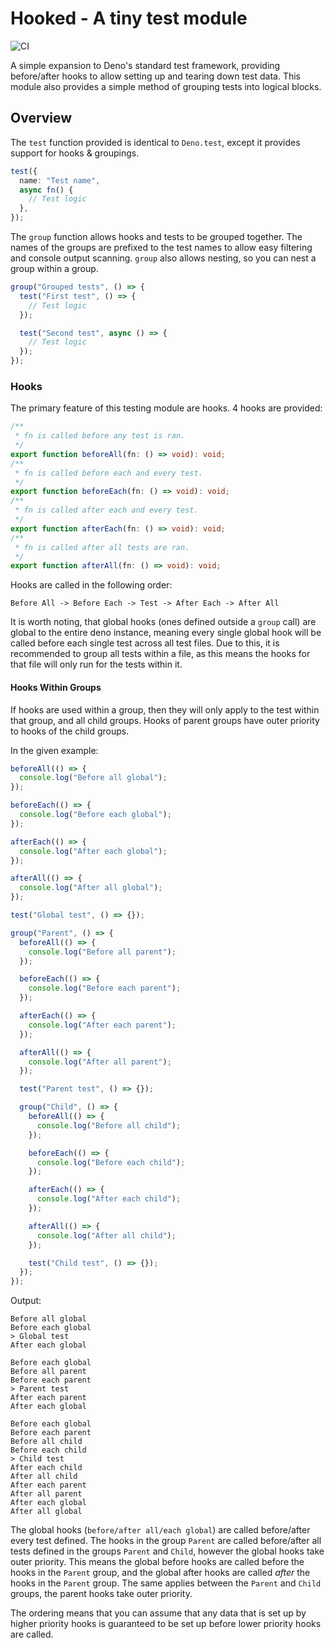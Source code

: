 # Hooked - A tiny test module

![CI](https://github.com/luvies/deno_hooked/workflows/CI/badge.svg)

A simple expansion to Deno's standard test framework, providing before/after hooks to allow setting up and tearing down test data. This module also provides a simple method of grouping tests into logical blocks.

## Overview

The `test` function provided is identical to `Deno.test`, except it provides support for hooks & groupings.

```ts
test({
  name: "Test name",
  async fn() {
    // Test logic
  },
});
```

The `group` function allows hooks and tests to be grouped together. The names of the groups are prefixed to the test names to allow easy filtering and console output scanning. `group` also allows nesting, so you can nest a group within a group.

```ts
group("Grouped tests", () => {
  test("First test", () => {
    // Test logic
  });

  test("Second test", async () => {
    // Test logic
  });
});
```

### Hooks

The primary feature of this testing module are hooks. 4 hooks are provided:

```ts
/**
 * fn is called before any test is ran.
 */
export function beforeAll(fn: () => void): void;
/**
 * fn is called before each and every test.
 */
export function beforeEach(fn: () => void): void;
/**
 * fn is called after each and every test.
 */
export function afterEach(fn: () => void): void;
/**
 * fn is called after all tests are ran.
 */
export function afterAll(fn: () => void): void;
```

Hooks are called in the following order:

```
Before All -> Before Each -> Test -> After Each -> After All
```

It is worth noting, that global hooks (ones defined outside a `group` call) are global to the entire deno instance, meaning every single global hook will be called before each single test across all test files. Due to this, it is recommended to group all tests within a file, as this means the hooks for that file will only run for the tests within it.

#### Hooks Within Groups

If hooks are used within a group, then they will only apply to the test within that group, and all child groups. Hooks of parent groups have outer priority to hooks of the child groups.

In the given example:

```ts
beforeAll(() => {
  console.log("Before all global");
});

beforeEach(() => {
  console.log("Before each global");
});

afterEach(() => {
  console.log("After each global");
});

afterAll(() => {
  console.log("After all global");
});

test("Global test", () => {});

group("Parent", () => {
  beforeAll(() => {
    console.log("Before all parent");
  });

  beforeEach(() => {
    console.log("Before each parent");
  });

  afterEach(() => {
    console.log("After each parent");
  });

  afterAll(() => {
    console.log("After all parent");
  });

  test("Parent test", () => {});

  group("Child", () => {
    beforeAll(() => {
      console.log("Before all child");
    });

    beforeEach(() => {
      console.log("Before each child");
    });

    afterEach(() => {
      console.log("After each child");
    });

    afterAll(() => {
      console.log("After all child");
    });

    test("Child test", () => {});
  });
});
```

Output:

```
Before all global
Before each global
> Global test
After each global

Before each global
Before all parent
Before each parent
> Parent test
After each parent
After each global

Before each global
Before each parent
Before all child
Before each child
> Child test
After each child
After all child
After each parent
After all parent
After each global
After all global
```

The global hooks (`before/after all/each global`) are called before/after every test defined. The hooks in the group `Parent` are called before/after all tests defined in the groups `Parent` and `Child`, however the global hooks take outer priority. This means the global before hooks are called before the hooks in the `Parent` group, and the global after hooks are called _after_ the hooks in the `Parent` group. The same applies between the `Parent` and `Child` groups, the parent hooks take outer priority.

The ordering means that you can assume that any data that is set up by higher priority hooks is guaranteed to be set up before lower priority hooks are called.
